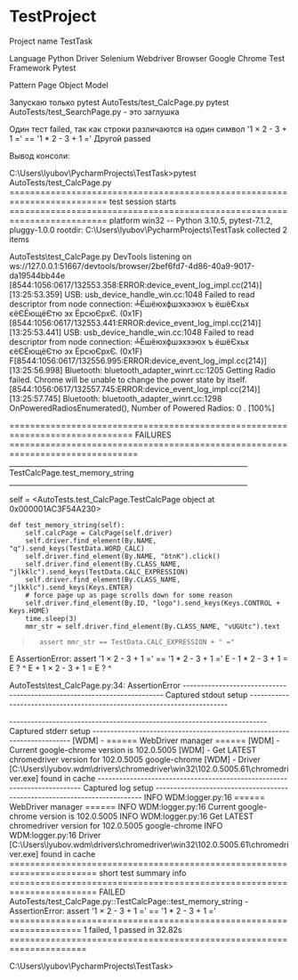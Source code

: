 # TestProject

Project name TestTask

Language Python 
Driver Selenium Webdriver
Browser Google Chrome
Test Framework Pytest

Pattern Page Object Model

Запускаю только pytest AutoTests/test_CalcPage.py
pytest AutoTests/test_SearchPage.py - это заглушка

Один тест failed, так как строки различаются на один символ '1 × 2 - 3 + 1 =' == '1 * 2 - 3 + 1 ='
Другой passed

Вывод консоли:

C:\Users\lyubov\PycharmProjects\TestTask>pytest AutoTests/test_CalcPage.py
========================================================================= test session starts =========================================================================
platform win32 -- Python 3.10.5, pytest-7.1.2, pluggy-1.0.0
rootdir: C:\Users\lyubov\PycharmProjects\TestTask
collected 2 items

AutoTests\test_CalcPage.py
DevTools listening on ws://127.0.0.1:51667/devtools/browser/2bef6fd7-4d86-40a9-9017-da19544bb44e
[8544:1056:0617/132553.358:ERROR:device_event_log_impl.cc(214)] [13:25:53.359] USB: usb_device_handle_win.cc:1048 Failed to read descriptor from node connection: ╧Ёшёюхфшэхээюх ъ ёшёЄхьх єёЄЁющёЄтю эх ЁрсюЄрхЄ. (0x1F)
[8544:1056:0617/132553.441:ERROR:device_event_log_impl.cc(214)] [13:25:53.441] USB: usb_device_handle_win.cc:1048 Failed to read descriptor from node connection: ╧Ёшёюхфшэхээюх ъ ёшёЄхьх єёЄЁющёЄтю эх ЁрсюЄрхЄ. (0x1F)
F[8544:1056:0617/132556.995:ERROR:device_event_log_impl.cc(214)] [13:25:56.998] Bluetooth: bluetooth_adapter_winrt.cc:1205 Getting Radio failed. Chrome will be unable to change the power state by itself.
[8544:1056:0617/132557.745:ERROR:device_event_log_impl.cc(214)] [13:25:57.745] Bluetooth: bluetooth_adapter_winrt.cc:1298 OnPoweredRadiosEnumerated(), Number of Powered Radios: 0
.                                                                                                                                    [100%]

============================================================================== FAILURES ===============================================================================
___________________________________________________________________ TestCalcPage.test_memory_string ___________________________________________________________________

self = <AutoTests.test_CalcPage.TestCalcPage object at 0x000001AC3F54A230>

    def test_memory_string(self):
        self.calcPage = CalcPage(self.driver)
        self.driver.find_element(By.NAME, "q").send_keys(TestData.WORD_CALC)
        self.driver.find_element(By.NAME, "btnK").click()
        self.driver.find_element(By.CLASS_NAME, "jlkklc").send_keys(TestData.CALC_EXPRESSION)
        self.driver.find_element(By.CLASS_NAME, "jlkklc").send_keys(Keys.ENTER)
        # force page up as page scrolls down for some reason
        self.driver.find_element(By.ID, "logo").send_keys(Keys.CONTROL + Keys.HOME)
        time.sleep(3)
        mmr_str = self.driver.find_element(By.CLASS_NAME, "vUGUtc").text
>       assert mmr_str == TestData.CALC_EXPRESSION + " ="
E       AssertionError: assert '1 × 2 - 3 + 1 =' == '1 * 2 - 3 + 1 ='
E         - 1 * 2 - 3 + 1 =
E         ?   ^
E         + 1 × 2 - 3 + 1 =
E         ?   ^

AutoTests\test_CalcPage.py:34: AssertionError
------------------------------------------------------------------------ Captured stdout setup ------------------------------------------------------------------------

------------------------------------------------------------------------ Captured stderr setup ------------------------------------------------------------------------
[WDM] - ====== WebDriver manager ======
[WDM] - Current google-chrome version is 102.0.5005
[WDM] - Get LATEST chromedriver version for 102.0.5005 google-chrome
[WDM] - Driver [C:\Users\lyubov\.wdm\drivers\chromedriver\win32\102.0.5005.61\chromedriver.exe] found in cache
------------------------------------------------------------------------- Captured log setup --------------------------------------------------------------------------
INFO     WDM:logger.py:16 ====== WebDriver manager ======
INFO     WDM:logger.py:16 Current google-chrome version is 102.0.5005
INFO     WDM:logger.py:16 Get LATEST chromedriver version for 102.0.5005 google-chrome
INFO     WDM:logger.py:16 Driver [C:\Users\lyubov\.wdm\drivers\chromedriver\win32\102.0.5005.61\chromedriver.exe] found in cache
======================================================================= short test summary info =======================================================================
FAILED AutoTests/test_CalcPage.py::TestCalcPage::test_memory_string - AssertionError: assert '1 × 2 - 3 + 1 =' == '1 * 2 - 3 + 1 ='
==================================================================== 1 failed, 1 passed in 32.82s =====================================================================

C:\Users\lyubov\PycharmProjects\TestTask>
